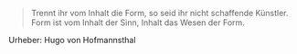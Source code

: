> Trennt ihr vom Inhalt die Form, so seid ihr nicht schaffende Künstler.
> Form ist vom Inhalt der Sinn, Inhalt das Wesen der Form.

Urheber: Hugo von Hofmannsthal

